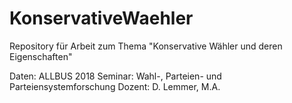 # KonservativeWaehler
Repository für Arbeit zum Thema "Konservative Wähler und deren Eigenschaften"

Daten: ALLBUS 2018
Seminar: Wahl-, Parteien- und Parteiensystemforschung
Dozent: D. Lemmer, M.A.
